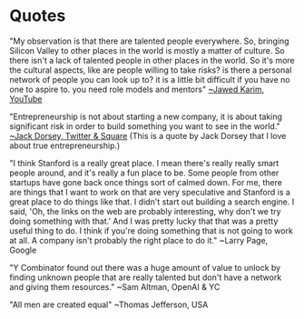 # Quotes

"My observation is that there are talented people everywhere. So, bringing Silicon Valley to other places in the world is mostly a matter of culture. So there isn't a lack of talented people in other places in the world. So it's more the cultural aspects, like are people willing to take risks? is there a personal network of people you can look up to? it is a little bit difficult if you have no one to aspire to. you need role models and mentors" [~Jawed Karim, YouTube](https://youtu.be/IY8xMIU2B4c?si=QoKZiR4qID3pVQAV&t=183)

"Entrepreneurship is not about starting a new company, it is about taking significant risk in order to build something you want to see in the world." [~Jack Dorsey, Twitter & Square](https://youtu.be/rn9lTpD-yKc?si=50HVg3RoByc_wBL8&t=1471)
(This is a quote by Jack Dorsey that I love about true entrepreneurship.)

"I think Stanford is a really great place. I mean there's really really smart people around, and it's really a fun place to be. Some people from other startups have gone back once things sort of calmed down. For me, there are things that I want to work on that are very speculative and Stanford is a great place to do things like that. I didn't start out building a search engine. I said, 'Oh, the links on the web are probably interesting, why don't we try doing something with that.' And I was pretty lucky that that was a pretty useful thing to do. I think if you're doing something that is not going to work at all. A company isn't probably the right place to do it." ~Larry Page, Google

"Y Combinator found out there was a huge amount of value to unlock by finding unknown people that are really talented but don't have a network and giving them resources." ~Sam Altman, OpenAI & YC

"All men are created equal" ~Thomas Jefferson, USA
